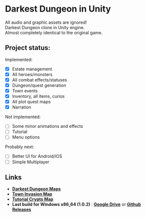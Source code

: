 # Darkest Dungeon in Unity
All audio and graphic assets are ignored!  
Darkest Dungeon clone in Unity engine.  
Almost completely identical to the original game.
## Project status:
Implemented:
- [X] Estate management
- [X] All heroes/monsters
- [X] All combat effects/statuses
- [X] Dungeon/quest generation
- [X] Town events
- [X] Inventory, all items, curios
- [X] All plot quest maps
- [X] Narration

Not implemented:
- [ ] Some minor animations and effects
- [ ] Tutorial
- [ ] Menu options

Probably next:
- [ ] Better UI for Android/iOS
- [ ] Simple Multiplayer

## Links
- [**Darkest Dungeon Maps**](https://docs.google.com/spreadsheets/d/1TeJAknTPJ33RliBHDGM9YMDSwxd2I7dLIEHF7ra3vHw/edit?usp=sharing)
- [**Town Invasion Map**](https://docs.google.com/spreadsheets/d/1kd9dA3Q4AiTQft-9bbCosYIcNc4QLGTKolF6Dbhwo88/edit?usp=sharing)
- [**Tutorial Crypts Map**](https://docs.google.com/spreadsheets/d/1mONWdowO3071zQ0X0AaOR_Vhs9edc3yNOhtaBprqKhg/edit?usp=sharing)
- __**Last build for Windows x86_64 (1.0.2)**__ : [**Google Drive**](https://drive.google.com/drive/folders/0B4fCt9AnmePGVUFsR193U29aWmc) or [**Github Releases**](https://github.com/Reinisch/Darkest-Dungeon-Unity/releases/tag/v1.0.2)

